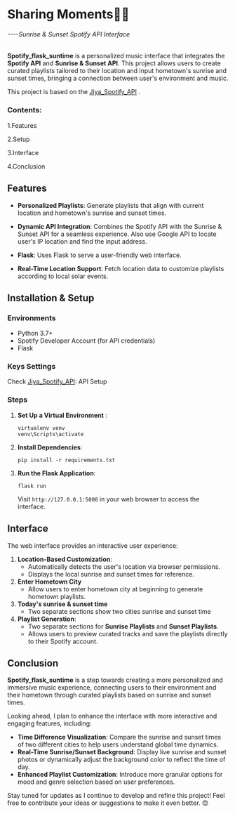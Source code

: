 # Sharing Moments🌅🎶

###### ----Sunrise & Sunset Spotify API Interface

**Spotify_flask_suntime** is a personalized music interface that integrates the **Spotify API** and **Sunrise & Sunset API**. This project allows users to create curated playlists tailored to their location and input hometown's sunrise and sunset times, bringing a connection between user's environment and music.

This project is based on the [Jiya_Spotify_API](https://github.com/JiyaZhang0306/Jiya_Spotify_API) .



### Contents:

1.Features

2.Setup

3.Interface

4.Conclusion



##  Features

- **Personalized Playlists**: Generate playlists that align with current location and hometown's sunrise and sunset times.

- **Dynamic API Integration**: Combines the Spotify API with the Sunrise & Sunset API for a seamless experience. Also use Google API to locate user's IP location and find the input address.

- **Flask**: Uses Flask to serve a user-friendly web interface.

- **Real-Time Location Support**: Fetch location data to customize playlists according to local solar events.

  

## Installation & Setup

### Environments

- Python 3.7+
- Spotify Developer Account (for API credentials)
- Flask



### Keys Settings

Check  [Jiya_Spotify_API](https://github.com/JiyaZhang0306/Jiya_Spotify_API): API Setup



### Steps

1. **Set Up a Virtual Environment** :

   ```
   virtualenv venv
   venv\Scripts\activate
   ```

2. **Install Dependencies**:

   ```
   pip install -r requirements.txt
   ```

3. **Run the Flask Application**:

   ```
   flask run
   ```

   Visit `http://127.0.0.1:5000` in your web browser to access the interface.



## Interface

The web interface provides an interactive user experience:

1. **Location-Based Customization**:
   - Automatically detects the user's location via browser permissions.
   - Displays the local sunrise and sunset times for reference.
2. **Enter Hometown City**
   - Allow users to enter hometown city at beginning to generate hometown playlists.
3. **Today's sunrise & sunset time**
   - Two separate sections show two cities sunrise and sunset time
4. **Playlist Generation**:
   - Two separate sections for **Sunrise Playlists** and **Sunset Playlists**.
   - Allows users to preview curated tracks and save the playlists directly to their Spotify account.



## Conclusion

**Spotify_flask_suntime** is a step towards creating a more personalized and immersive music experience, connecting users to their environment and their hometown through curated playlists based on sunrise and sunset times. 

Looking ahead, I plan to enhance the interface with more interactive and engaging features, including:

- **Time Difference Visualization**: Compare the sunrise and sunset times of two different cities to help users understand global time dynamics.
- **Real-Time Sunrise/Sunset Background**: Display live sunrise and sunset photos or dynamically adjust the background color to reflect the time of day.
- **Enhanced Playlist Customization**: Introduce more granular options for mood and genre selection based on user preferences.

Stay tuned for updates as I continue to develop and refine this project! Feel free to contribute your ideas or suggestions to make it even better. 😊